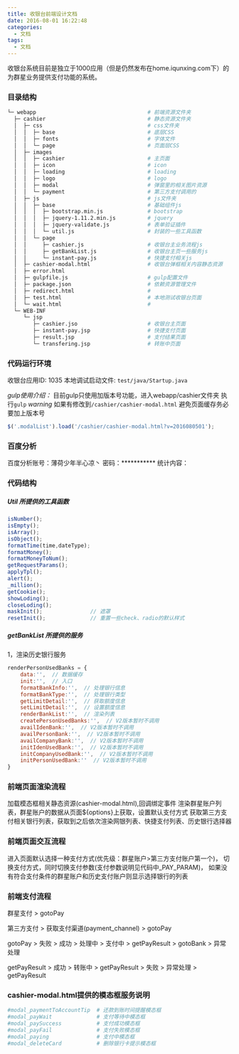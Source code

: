 ```yaml
---
title: 收银台前端设计文档
date: 2016-08-01 16:22:48
categories: 
  - 文档
tags: 
  - 文档
---
```


收银台系统目前是独立于1000应用（但是仍然发布在home.iqunxing.com下）的为群星业务提供支付功能的系统。
<!--more-->

### 目录结构

```bash
└─ webapp                                   # 前端资源文件夹
  ├─ cashier                                # 静态资源文件夹
  │  ├─ css                                 # css文件夹
  │  │  ├─ base                             # 底层CSS
  │  │  ├─ fonts                            # 字体文件
  │  │  └─ page                             # 页面层CSS
  │  ├─ images  
  │  │  ├─ cashier                          # 主页面
  │  │  ├─ icon                             # icon
  │  │  ├─ loading                          # loading
  │  │  ├─ logo                             # logo
  │  │  ├─ modal                            # 弹窗里的相关图片资源
  │  │  └─ payment                          # 第三方支付调用的
  │  ├─ js                                  # js文件夹
  │  │  ├─ base                             # 基础组件js
  │  │  │  ├─ bootstrap.min.js              # bootstrap
  │  │  │  ├─ jquery-1.11.2.min.js          # jquery
  │  │  │  ├─ jquery-validate.js            # 表单验证插件
  │  │  │  └─ util.js                       # 封装的一些工具函数
  │  │  └─ page 
  │  │     ├─ cashier.js                    # 收银台主业务流程js
  │  │     ├─ getBankList.js                # 收银台主页一些服务js
  │  │     └─ instant-pay.js                # 快捷支付相关js
  │  ├─ cashier-modal.html                  # 收银台弹框相关内容静态资源
  │  ├─ error.html                
  │  ├─ gulpfile.js                         # gulp配置文件
  │  ├─ package.json                        # 依赖资源管理文件
  │  ├─ redirect.html                       # 
  │  ├─ test.html                           # 本地测试收银台页面
  │  └─ wait.html                           #
  └─ WEB-INF
     └─ jsp                         
        ├─ cashier.jso                      # 收银台主页面
        ├─ instant-pay.jsp                  # 快捷支付页面
        ├─ result.jsp                       # 支付结果页面
        └─ transfering.jsp                  # 转账中页面
```
### 代码运行环境

收银台应用ID: 1035
本地调试启动文件: `test/java/Startup.java`

*gulp使用介绍：*
目前gulp只使用加版本号功能，进入webapp/cashier文件夹 执行`gulp`
*warning*  如果有修改到`/cashier/cashier-modal.html` 避免页面缓存务必要加上版本号
```javascript
$('.modalList').load('/cashier/cashier-modal.html?v=2016080501');
```

### 百度分析

百度分析账号：薄荷少年半心凉丶
密码：***********
统计内容：

### 代码结构

##### Util 所提供的工具函数
```javascript
isNumber();
isEmpty();
isArray();
isObject();
formatTime(time,dateType);
formatMoney();
formatMoneyToNum();
getRequestParams();
applyTpl();
alert();
_million();
getCookie();
showLoding();
closeLoding();
maskInit();               // 遮罩
resetInit();              // 重置一些check、radio的默认样式
```

##### getBankList 所提供的服务
1，渲染历史银行服务

```javascript
renderPersonUsedBanks = {
	data:'',  // 数据缓存
	init:'',  // 入口
	formatBankInfo:'',  // 处理银行信息
	formatBankType:'',  // 处理银行类型
	getLimitDetail:'',  // 获取额度信息
	setLimitDetail:'',  // 设置额度信息
	renderBankList:'',  // 渲染列表
	createPersonUsedBanks:'',  // V2版本暂时不调用
	availIdenBank:'',  // V2版本暂时不调用
	availPersonBank:'',  // V2版本暂时不调用
	availCompanyBank:'',  // V2版本暂时不调用
	initIdenUsedBank:'',  // V2版本暂时不调用
	initCompanyUsedBank:'',  // V2版本暂时不调用
	initPersonUsedBank:''  // V2版本暂时不调用
}
```

### 前端页面渲染流程

加载模态框相关静态资源(cashier-modal.html),回调绑定事件
渲染群星账户列表，群星账户的数据从页面${options}上获取，设置默认支付方式
获取第三方支付相关银行列表，获取到之后依次渲染网银列表、快捷支付列表、历史银行选择器

### 前端页面交互流程

进入页面默认选择一种支付方式(优先级：群星账户>第三方支付账户第一个)，
切换支付方式，同时切换支付参数(支付参数说明见代码中_PAY_PARAM)，
如果没有符合支付条件的群星账户和历史支付账户则显示选择银行的列表

### 前端支付流程

群星支付 > gotoPay

第三方支付 > 获取支付渠道(payment_channel) > gotoPay

gotoPay 
        > 失败
        > 成功
        > 处理中
        > 支付中 > getPayResult > gotoBank
        > 异常处理

getPayResult 
             > 成功
             > 转账中 > getPayResult
             > 失败
             > 异常处理 > getPayResult

### cashier-modal.html提供的模态框服务说明

```bash
#modal_paymentToAccountTip  # 还款到账时间提醒模态框
#modal_payWait              # 支付等待中模态框
#modal_paySuccess           # 支付成功模态框
#modal_payFail              # 支付失败模态框
#modal_paying               # 支付中模态框
#modal_deleteCard           # 删除银行卡提示模态框
```